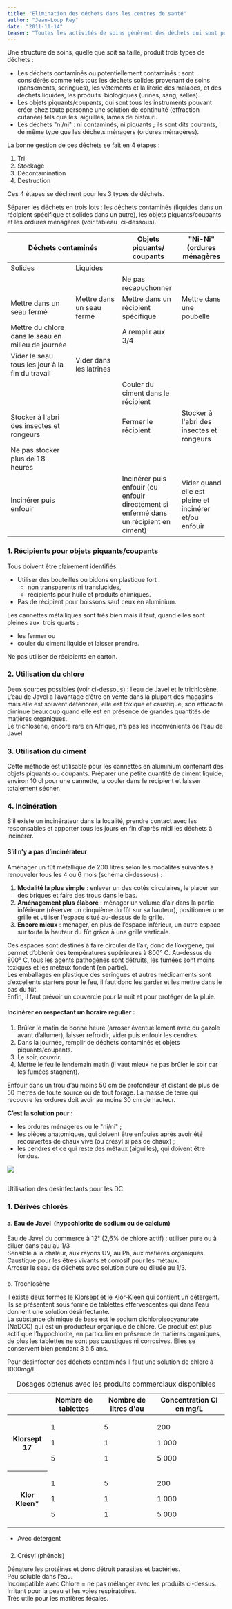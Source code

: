 ```yaml
---
title: "Elimination des déchets dans les centres de santé"
author: "Jean-Loup Rey"
date: "2011-11-14"
teaser: "Toutes les activités de soins génèrent des déchets qui sont potentiellement dangereux pour les employés du centre, pour les patients et pour l’environnement extérieur. Les éliminer correctement est une activité importante dans l’intérêt de la communauté, des patients et des soignants."
---
```


Une structure de soins, quelle que soit sa taille, produit trois types de déchets :

*   Les déchets contaminés ou potentiellement contaminés : sont considérés comme tels tous les déchets solides provenant de soins (pansements, seringues), les vêtements et la literie des malades, et des déchets liquides, les produits  biologiques (urines, sang, selles).  
*   Les objets piquants/coupants, qui sont tous les instruments pouvant créer chez toute personne une solution de continuité (effraction cutanée) tels que les  aiguilles, lames de bistouri.  
*   Les déchets "ni/ni" : ni contaminés, ni piquants ; ils sont dits courants, de même type que les déchets ménagers (ordures ménagères).

La bonne gestion de ces déchets se fait en 4 étapes :

1.  Tri
2.  Stockage
3.  Décontamination
4.  Destruction

Ces 4 étapes se déclinent pour les 3 types de déchets.

Séparer les déchets en trois lots : les déchets contaminés (liquides dans un récipient spécifique et solides dans un autre), les objets piquants/coupants et les ordures ménagères (voir tableau  ci-dessous).

<table>

<thead>

<tr>

<th colspan="2" rowspan="1" scope="col" style="width: 242px;">Déchets contaminés</th>

<th scope="col" style="width: 118px;">Objets piquants/  
coupants</th>

<th scope="col">"Ni-Ni"  
(ordures ménagères</th>

</tr>

</thead>

<tbody>

<tr>

<td style="width: 129px;">Solides</td>

<td style="width: 88px;">Liquides</td>

<td style="width: 122px;"> </td>

<td> </td>

</tr>

<tr>

<td style="width: 129px;"> </td>

<td style="width: 88px;"> </td>

<td style="width: 122px;">Ne pas recapuchonner</td>

<td> </td>

</tr>

<tr>

<td style="width: 129px;">Mettre dans un seau fermé</td>

<td style="width: 88px;">Mettre dans un seau fermé</td>

<td style="width: 122px;">Mettre dans un récipient spécifique</td>

<td>Mettre dans une poubelle</td>

</tr>

<tr>

<td style="width: 129px;">Mettre du chlore dans le seau en milieu de journée</td>

<td style="width: 88px;"> </td>

<td style="width: 122px;">A remplir aux 3/4</td>

<td> </td>

</tr>

<tr>

<td style="width: 129px;">Vider le seau tous les jour à la fin du travail</td>

<td style="width: 88px;">Vider dans les latrines</td>

<td style="width: 122px;"> </td>

<td> </td>

</tr>

<tr>

<td style="width: 129px;"> </td>

<td style="width: 88px;"> </td>

<td style="width: 122px;">Couler du ciment dans le récipient</td>

<td> </td>

</tr>

<tr>

<td style="width: 129px;">Stocker à l'abri des insectes et rongeurs</td>

<td style="width: 88px;"> </td>

<td style="width: 122px;">Fermer le récipient</td>

<td>Stocker à l'abri des insectes et rongeurs</td>

</tr>

<tr>

<td style="width: 129px;">Ne pas stocker plus de 18 heures</td>

<td style="width: 88px;"> </td>

<td style="width: 122px;"> </td>

<td> </td>

</tr>

<tr>

<td style="width: 129px;">Incinérer puis enfouir</td>

<td style="width: 88px;"> </td>

<td style="width: 122px;">Incinérer puis enfouir (ou enfouir directement si enfermé dans un récipient en ciment)</td>

<td>Vider quand elle est pleine et incinérer et/ou enfouir</td>

</tr>

</tbody>

</table>

### 1. Récipients pour objets piquants/coupants

Tous doivent être clairement identifiés.

*   Utiliser des bouteilles ou bidons en plastique fort :
    *   non transparents ni translucides,
    *   récipients pour huile et produits chimiques.  
*   Pas de récipient pour boissons sauf ceux en aluminium.

Les cannettes métalliques sont très bien mais il faut, quand elles sont pleines aux  trois quarts :

*   les fermer ou
*   couler du ciment liquide et laisser prendre.

Ne pas utiliser de récipients en carton.

### 2. Utilisation du chlore

Deux sources possibles (voir ci-dessous) : l’eau de Javel et le trichlosène.  
L’eau de Javel a l’avantage d’être en vente dans la plupart des magasins mais elle est souvent détériorée, elle est toxique et caustique, son efficacité diminue beaucoup quand elle est en présence de grandes quantités de matières organiques.  
Le trichlosène, encore rare en Afrique, n’a pas les inconvénients de l’eau de Javel.

### 3. Utilisation du ciment

Cette méthode est utilisable pour les cannettes en aluminium contenant des objets piquants ou coupants. Préparer une petite quantité de ciment liquide, environ 10 cl pour une cannette, la couler dans le récipient et laisser totalement sécher.

### 4. Incinération

S’il existe un incinérateur dans la localité, prendre contact avec les responsables et apporter tous les jours en fin d’après midi les déchets à incinérer.

#### S’il n’y a pas d’incinérateur

Aménager un fût métallique de 200 litres selon les modalités suivantes à renouveler tous les 4 ou 6 mois (schéma ci-dessous) :

1.  **Modalité la plus simple** : enlever un des cotés circulaires, le placer sur des briques et faire des trous dans le bas.  
2.  **Aménagement plus élaboré** : ménager un volume d’air dans la partie inférieure (réserver un cinquième du fût sur sa hauteur), positionner une grille et utiliser l’espace situé au-dessus de la grille.  
3.  **Encore mieux** : ménager, en plus de l’espace inférieur, un autre espace sur toute la hauteur du fût grâce à une grille verticale.

Ces espaces sont destinés à faire circuler de l’air, donc de l’oxygène, qui permet d’obtenir des températures supérieures à 800° C. Au-dessus de 800° C, tous les agents pathogènes sont détruits, les fumées sont moins toxiques et les métaux fondent (en partie).  
Les emballages en plastique des seringues et autres médicaments sont d’excellents starters pour le feu, il faut donc les garder et les mettre dans le bas du fût.  
Enfin, il faut prévoir un couvercle pour la nuit et pour protéger de la pluie.

#### Incinérer en respectant un horaire régulier :

1.  Brûler le matin de bonne heure (arroser éventuellement avec du gazole avant d’allumer), laisser refroidir, vider puis enfouir les cendres.  
2.  Dans la journée, remplir de déchets contaminés et objets piquants/coupants.  
3.  Le soir, couvrir.  
4.  Mettre le feu le lendemain matin (il vaut mieux ne pas brûler le soir car les fumées stagnent).

Enfouir dans un trou d’au moins 50 cm de profondeur et distant de plus de 50 mètres de toute source ou de tout forage. La masse de terre qui recouvre les ordures doit avoir au moins 30 cm de hauteur.

**C’est la solution pour :**

*   les ordures ménagères ou le "ni/ni" ;
*   les pièces anatomiques, qui doivent être enfouies après avoir été recouvertes de chaux vive (ou crésyl si pas de chaux) ;
*   les cendres et ce qui reste des métaux (aiguilles), qui doivent être fondus.


![](incinerateurs-4.jpg)


##   
Utilisation des désinfectants pour les DC

### 1. Dérivés chlorés

#### a. Eau de Javel  (hypochlorite de sodium ou de calcium)

Eau de Javel du commerce à 12° (2,6% de chlore actif) : utiliser pure ou à diluer dans eau au 1/3  
Sensible à la chaleur, aux rayons UV, au Ph, aux matières organiques.  
Caustique pour les êtres vivants et corrosif pour les métaux.  
Arroser le seau de déchets avec solution pure ou diluée au 1/3.

####   
b. Trochlosène

Il existe deux formes le Klorsept et le Klor-Kleen qui contient un détergent. Ils se présentent sous forme de tablettes effervescentes qui dans l’eau donnent une solution désinfectante.  
La substance chimique de base est le sodium dichloroisocyanurate (NaDCC) qui est un producteur organique de chlore. Ce produit est plus actif que l’hypochlorite, en particulier en présence de matières organiques, de plus les tablettes ne sont pas caustiques ni corrosives. Elles se conservent bien pendant 3 à 5 ans.

Pour désinfecter des déchets contaminés il faut une solution de chlore à 1000mg/l.

<table>
<caption>Dosages obtenus avec les produits commerciaux disponibles</caption>

<thead>

<tr>

<th scope="row"> </th>

<th scope="col">Nombre  
de tablettes</th>

<th scope="col">Nombre de  
litres d'au</th>

<th scope="col">Concentration  
Cl en mg/L</th>

</tr>

</thead>

<tbody>

<tr>

<th scope="row">Klorsept 17</th>

<td>

1

1

5

</td>

<td>

5

1

1

</td>

<td>

200

1 000

5 000

</td>

</tr>

<tr>

<th scope="row">

Klor Kleen*

</th>

<td>

1

1

5

</td>

<td>

5

1

1

</td>

<td>

200

1 000

5 000

</td>

</tr>

</tbody>

</table>

* Avec détergent

###   
2. Crésyl (phénols)

Dénature les protéines et donc détruit parasites et bactéries.  
Peu soluble dans l’eau.  
Incompatible avec Chlore = ne pas mélanger avec les produits ci-dessus.  
Irritant pour la peau et les voies respiratoires.  
Très utile pour les matières fécales.